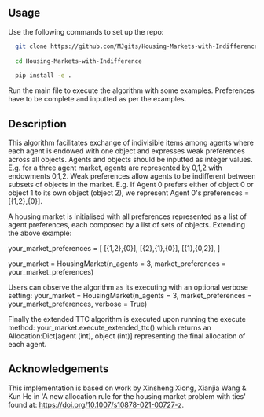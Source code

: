 ## Usage
Use the following commands to set up the repo:
```bash
  git clone https://github.com/MJgits/Housing-Markets-with-Indifference.git
  
  cd Housing-Markets-with-Indifference
  
  pip install -e .
```
Run the main file to execute the algorithm with some examples. Preferences have to be complete and inputted as per the examples.

## Description
This algorithm facilitates exchange of indivisible items among agents where each agent is endowed with one object and expresses weak preferences across all objects. Agents and objects should be inputted as integer values. E.g. for a three agent market, agents are represented by 0,1,2 with endowments 0,1,2. Weak preferences allow agents to be indifferent between subsets of objects in the market. E.g. If Agent 0 prefers either of object 0 or object 1 to its own object (object 2), we represent Agent 0's preferences = [{1,2},{0}].

A housing market is initialised with all preferences represented as a list of agent preferences, each composed by a list of sets of objects. Extending the above example:

your_market_preferences = [
[{1,2},{0}],
[{2},{1},{0}],
[{1},{0,2}],
]

your_market = HousingMarket(n_agents = 3, market_preferences = your_market_preferences)

Users can observe the algorithm as its executing with an optional verbose setting:
your_market = HousingMarket(n_agents = 3, market_preferences = your_market_preferences, verbose = True)

Finally the extended TTC algorithm is executed upon running the execute method:
your_market.execute_extended_ttc() which returns an Allocation:Dict[agent (int), object (int)] representing the final allocation of each agent.

## Acknowledgements
This implementation is based on work by Xinsheng Xiong, Xianjia Wang & Kun He in 'A new allocation rule for the housing market problem with ties' found at: https://doi.org/10.1007/s10878-021-00727-z.



